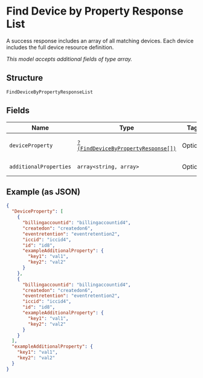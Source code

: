 
# Find Device by Property Response List

A success response includes an array of all matching devices. Each device includes the full device resource definition.

*This model accepts additional fields of type array.*

## Structure

`FindDeviceByPropertyResponseList`

## Fields

| Name | Type | Tags | Description | Getter | Setter |
|  --- | --- | --- | --- | --- | --- |
| `deviceProperty` | [`?(FindDeviceByPropertyResponse[])`](../../doc/models/find-device-by-property-response.md) | Optional | **Constraints**: *Maximum Items*: `100` | getDeviceProperty(): ?array | setDeviceProperty(?array deviceProperty): void |
| `additionalProperties` | `array<string, array>` | Optional | - | findAdditionalProperty(string key): array | additionalProperty(string key, array value): void |

## Example (as JSON)

```json
{
  "DeviceProperty": [
    {
      "billingaccountid": "billingaccountid4",
      "createdon": "createdon6",
      "eventretention": "eventretention2",
      "iccid": "iccid4",
      "id": "id8",
      "exampleAdditionalProperty": {
        "key1": "val1",
        "key2": "val2"
      }
    },
    {
      "billingaccountid": "billingaccountid4",
      "createdon": "createdon6",
      "eventretention": "eventretention2",
      "iccid": "iccid4",
      "id": "id8",
      "exampleAdditionalProperty": {
        "key1": "val1",
        "key2": "val2"
      }
    }
  ],
  "exampleAdditionalProperty": {
    "key1": "val1",
    "key2": "val2"
  }
}
```

